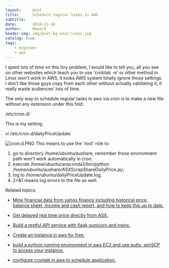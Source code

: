 ```yaml
---
layout:     post
title:      Schedule regular tasks in AWS
subtitle:   
date:       2018-11-16
author:     Howard
header-img: img/post-bg-unix-linux.jpg
catalog: true
tags:
    - engineer
    - aws
---
```


I spent lots of time on this tiny problem, I would like to tell you, all you see on other websites which teach you to use 'crobtab -e' or other method in Linux won't work in AWS, it looks AWS system  totally ignore those settings. I don't like those guys copy from each other without actually validating it, it really waste audiences' lots of time.

The only way to schedule regular tasks in aws via cron is to make a new file without any extension under this fold:

/etc/cron.d/

This is my setting:

vi /etc/cron.d/dailyPriceUpdate

![cron.d.PNG](https://cdn.steemitimages.com/DQmc6wYUXs5dvd2hqSHhDSCogPg1h8nu2iU5bSqWmzqXa3e/cron.d.PNG)
This means to use the 'root' role to:

1. go to directory /home/ubuntu/aushare, remember those environment path won't work automatically in cron;
2. execute /home/ubuntu/anaconda3/bin/python /home/ubuntu/aushare/ASXScrapShareDailyPrice.py;
3. log to /home/ubuntu/dailyPriceUpdate.log;
4. 2>&1 means log errors to the file as well.




Related topics: 

 - [Mine financial data from yahoo finance including historical price, balance sheet, income and cash report, and how to keep this up to date.](http://engineerman.club/2018/01/22/get-historical-data-with-python/)

 - [Get delayed real time price directly from ASX.](http://engineerman.club/2018/01/22/get-delayed-price-directly-from-ASX/)

 - [Build a restful API service with flask,gunicorn and nginx.](http://engineerman.club/2018/11/16/build-a-rest-API-service-to-provide-market-data-for-yourself/) 

 - [Create an instance in aws for free.](http://engineerman.club/2018/11/16/create-an-instance-in-aws-for-free/)

 - [build a python running environment in aws EC2 and use putty, winSCP to access your instance.](http://engineerman.club/2018/11/16/How-to-access-the-EC2-instance-in-AWS/)

 - [configure crontab in aws to schedule application.](http://engineerman.club/2018/11/16/Schedule-regular-tasks-in-AWS/)
